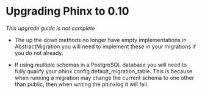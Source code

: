 # Upgrading Phinx to 0.10

*This upgrade guide is not complete*

* The up the down methods no longer have empty implementations in AbstractMigration 
you will need to implement these in your migrations if you do not already.

* If using multiple schemas in a PostgreSQL database you will need to fully qualify 
your phinx config default_migration_table. This is because when running a migration may change the 
current schema to one other than public, then when writing the phinxlog it will fail.
